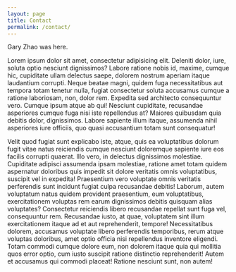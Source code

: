 ```yaml
---
layout: page
title: Contact
permalink: /contact/
---
```


Gary Zhao was here.

Lorem ipsum dolor sit amet, consectetur adipisicing elit. Deleniti dolor, iure, soluta optio nesciunt dignissimos? Labore ratione nobis id, maxime, cumque hic, cupiditate ullam delectus saepe, dolorem nostrum aperiam itaque laudantium corrupti. Neque beatae magni, quidem fuga necessitatibus aut tempora totam tenetur nulla, fugiat consectetur soluta accusamus cumque a ratione laboriosam, non, dolor rem. Expedita sed architecto consequuntur vero. Cumque ipsum atque ab qui! Nesciunt cupiditate, recusandae asperiores cumque fuga nisi iste repellendus at? Maiores quibusdam quia debitis dolor, dignissimos. Labore sapiente illum itaque, assumenda nihil asperiores iure officiis, quo quasi accusantium totam sunt consequatur!


Velit quod fugiat sunt explicabo iste, atque, quis ea voluptatibus dolorum fugit vitae natus reiciendis cumque nesciunt doloremque sapiente iure eos facilis corrupti quaerat. Illo vero, in delectus dignissimos molestiae. Cupiditate adipisci assumenda ipsam molestiae, ratione amet totam quidem aspernatur doloribus quis impedit sit dolore veritatis omnis voluptatibus, suscipit vel in expedita! Praesentium vero voluptate omnis veritatis perferendis sunt incidunt fugiat culpa recusandae debitis! Laborum, autem voluptatum natus quidem provident praesentium, eum voluptatibus, exercitationem voluptas rem earum dignissimos debitis quisquam alias voluptates? Consectetur reiciendis libero recusandae repellat sunt fuga vel, consequuntur rem. Recusandae iusto, at quae, voluptatem sint illum exercitationem itaque ad et aut reprehenderit, tempore! Necessitatibus dolorem, accusamus voluptate libero perferendis temporibus, rerum atque voluptas doloribus, amet optio officia nisi repellendus inventore eligendi. Totam commodi cumque dolore eum, non dolorem itaque quia qui mollitia quos error optio, cum iusto suscipit ratione distinctio reprehenderit! Autem et accusamus qui commodi placeat! Ratione nesciunt sunt, non autem!